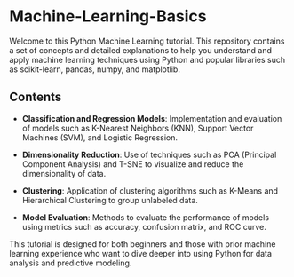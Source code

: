 # Machine-Learning-Basics

Welcome to this Python Machine Learning tutorial. This repository contains a set of concepts and detailed explanations to help you understand and apply machine learning techniques using Python and popular libraries such as scikit-learn, pandas, numpy, and matplotlib.

## Contents
- **Classification and Regression Models**: Implementation and evaluation of models such as K-Nearest Neighbors (KNN), Support Vector Machines (SVM), and Logistic Regression.

- **Dimensionality Reduction**: Use of techniques such as PCA (Principal Component Analysis) and T-SNE to visualize and reduce the dimensionality of data.

- **Clustering**: Application of clustering algorithms such as K-Means and Hierarchical Clustering to group unlabeled data.

- **Model Evaluation**: Methods to evaluate the performance of models using metrics such as accuracy, confusion matrix, and ROC curve.

This tutorial is designed for both beginners and those with prior machine learning experience who want to dive deeper into using Python for data analysis and predictive modeling.
